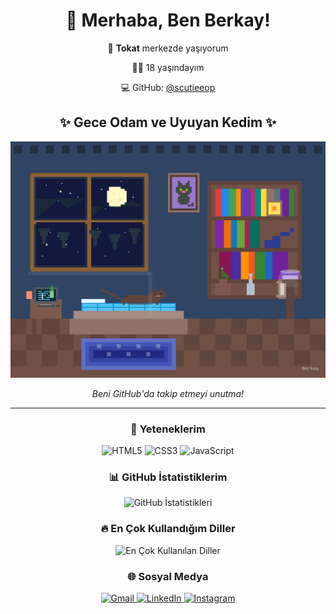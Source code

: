<h1 align="center">👋 Merhaba, Ben Berkay!</h1>

<div align="center">
  <p>📍 <b>Tokat</b> merkezde yaşıyorum</p>
  <p>👨‍💻 18 yaşındayım</p>
  <p>💻 GitHub: <a href="https://github.com/scutieeop">@scutieeop</a></p>
</div>

<div align="center">
  <h2>✨ Gece Odam ve Uyuyan Kedim ✨</h2>
</div>

<!-- GitHub'da düzgün görüntülenecek şekilde SVG referansı -->
<div align="center">
  <img src="night_room.svg" alt="Gece Odası ve Uyuyan Kedi" width="600" />
</div>

<!-- Eğer SVG görüntülenmezse alternatif görsel olarak GIF eklenebilir -->
<div align="center">
  <p><i>Beni GitHub'da takip etmeyi unutma!</i></p>
</div>

---

<div align="center">
  <h3>🚀 Yeteneklerim</h3>
  <p>
    <img src="https://img.shields.io/badge/HTML5-E34F26?style=for-the-badge&logo=html5&logoColor=white" alt="HTML5" />
    <img src="https://img.shields.io/badge/CSS3-1572B6?style=for-the-badge&logo=css3&logoColor=white" alt="CSS3" />
    <img src="https://img.shields.io/badge/JavaScript-F7DF1E?style=for-the-badge&logo=javascript&logoColor=black" alt="JavaScript" />
  </p>
</div>

<div align="center">
  <h3>📊 GitHub İstatistiklerim</h3>
  <img src="https://github-readme-stats.vercel.app/api?username=scutieeop&show_icons=true&theme=radical" alt="GitHub İstatistikleri" />
</div>

<div align="center">
  <h3>🔥 En Çok Kullandığım Diller</h3>
  <img src="https://github-readme-stats.vercel.app/api/top-langs/?username=scutieeop&layout=compact&theme=radical" alt="En Çok Kullanılan Diller" />
</div>

<div align="center">
  <h3>🌐 Sosyal Medya</h3>
  <a href="mailto:MAILADRESINIZ@gmail.com">
    <img src="https://img.shields.io/badge/Gmail-D14836?style=for-the-badge&logo=gmail&logoColor=white" alt="Gmail" />
  </a>
  <a href="https://www.linkedin.com/in/HESABINIZ/">
    <img src="https://img.shields.io/badge/LinkedIn-0077B5?style=for-the-badge&logo=linkedin&logoColor=white" alt="LinkedIn" />
  </a>
  <a href="https://www.instagram.com/HESABINIZ/">
    <img src="https://img.shields.io/badge/Instagram-E4405F?style=for-the-badge&logo=instagram&logoColor=white" alt="Instagram" />
  </a>
</div>
